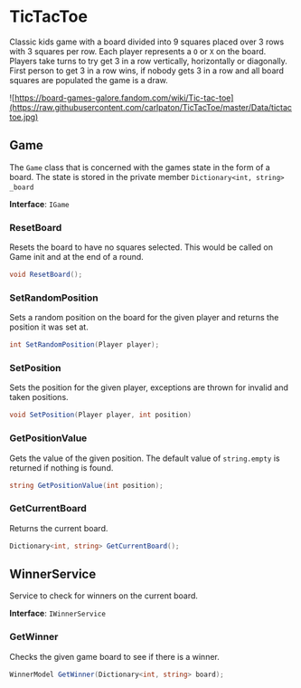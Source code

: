 # TicTacToe
Classic kids game with a board divided into 9 squares placed over 3 rows with 3 squares per row. Each player represents a `O` or `X` on the board. Players take turns to try get 3 in a row vertically, horizontally or diagonally. First person to get 3 in a row wins, if nobody gets 3 in a row and all board squares are populated the game is a draw.

![https://board-games-galore.fandom.com/wiki/Tic-tac-toe](https://raw.githubusercontent.com/carlpaton/TicTacToe/master/Data/tictactoe.jpg)

## Game

The `Game` class that is concerned with the games state in the form of a board. The state is stored in the private member `Dictionary<int, string> _board`

**Interface**: `IGame`

### ResetBoard

Resets the board to have no squares selected. This would be called on Game init and at the end of a round.

```c#
void ResetBoard();
```

### SetRandomPosition

Sets a random position on the board for the given player and returns the position it was set at.

```c#
int SetRandomPosition(Player player);
```

### SetPosition

Sets the position for the given player, exceptions are thrown for invalid and taken positions.

```c#
void SetPosition(Player player, int position)
```

### GetPositionValue

Gets the value of the given position. The default value of `string.empty` is returned if nothing is found.

```c#
string GetPositionValue(int position);
```

### GetCurrentBoard

Returns the current board.

```c#
Dictionary<int, string> GetCurrentBoard();
```

## WinnerService

Service to check for winners on the current board.

**Interface**: `IWinnerService`

### GetWinner

Checks the given game board to see if there is a winner.

```c#
WinnerModel GetWinner(Dictionary<int, string> board);
```

